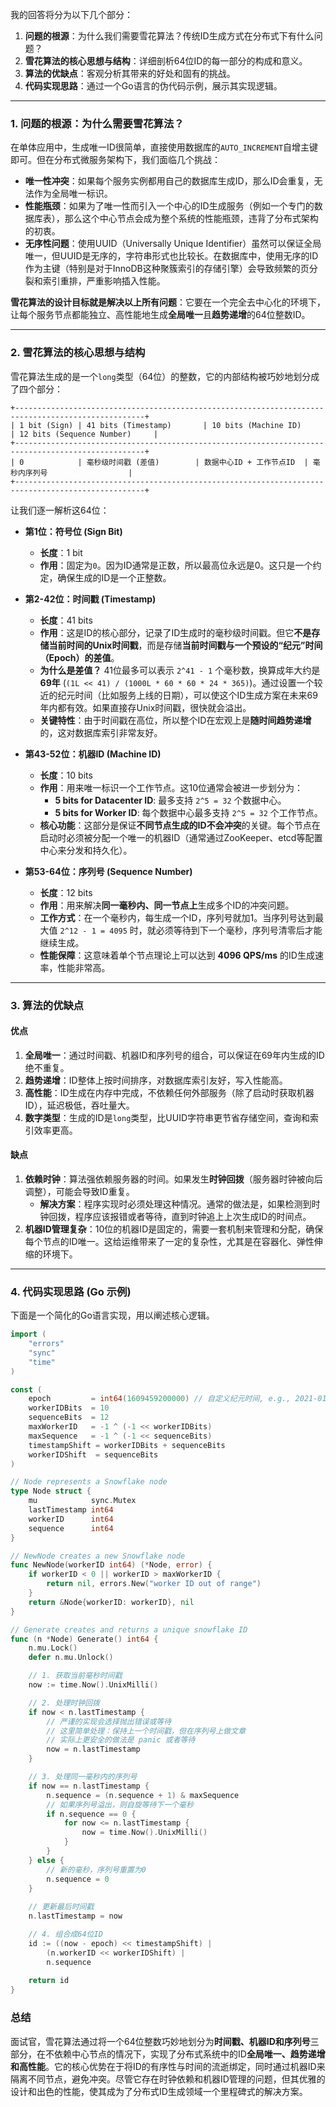 我的回答将分为以下几个部分：

1.  **问题的根源**：为什么我们需要雪花算法？传统ID生成方式在分布式下有什么问题？
2.  **雪花算法的核心思想与结构**：详细剖析64位ID的每一部分的构成和意义。
3.  **算法的优缺点**：客观分析其带来的好处和固有的挑战。
4.  **代码实现思路**：通过一个Go语言的伪代码示例，展示其实现逻辑。

---

### 1. 问题的根源：为什么需要雪花算法？

在单体应用中，生成唯一ID很简单，直接使用数据库的`AUTO_INCREMENT`自增主键即可。但在分布式微服务架构下，我们面临几个挑战：

*   **唯一性冲突**：如果每个服务实例都用自己的数据库生成ID，那么ID会重复，无法作为全局唯一标识。
*   **性能瓶颈**：如果为了唯一性而引入一个中心的ID生成服务（例如一个专门的数据库表），那么这个中心节点会成为整个系统的性能瓶颈，违背了分布式架构的初衷。
*   **无序性问题**：使用UUID（Universally Unique Identifier）虽然可以保证全局唯一，但UUID是无序的，字符串形式也比较长。在数据库中，使用无序的ID作为主键（特别是对于InnoDB这种聚簇索引的存储引擎）会导致频繁的页分裂和索引重排，严重影响插入性能。

**雪花算法的设计目标就是解决以上所有问题**：它要在一个完全去中心化的环境下，让每个服务节点都能独立、高性能地生成**全局唯一**且**趋势递增**的64位整数ID。

---

### 2. 雪花算法的核心思想与结构

雪花算法生成的是一个`long`类型（64位）的整数，它的内部结构被巧妙地划分成了四个部分：

```
+---------------------------------------------------------------------------------------------------+
| 1 bit (Sign) | 41 bits (Timestamp)       | 10 bits (Machine ID)      | 12 bits (Sequence Number)     |
+---------------------------------------------------------------------------------------------------+
| 0            | 毫秒级时间戳 (差值)        | 数据中心ID + 工作节点ID  | 毫秒内序列号                  |
+---------------------------------------------------------------------------------------------------+
```

让我们逐一解析这64位：

*   **第1位：符号位 (Sign Bit)**
    *   **长度**：1 bit
    *   **作用**：固定为`0`。因为ID通常是正数，所以最高位永远是0。这只是一个约定，确保生成的ID是一个正整数。

*   **第2-42位：时间戳 (Timestamp)**
    *   **长度**：41 bits
    *   **作用**：这是ID的核心部分，记录了ID生成时的毫秒级时间戳。但它**不是存储当前时间的Unix时间戳**，而是存储**当前时间戳与一个预设的“纪元”时间（Epoch）的差值**。
    *   **为什么是差值？** 41位最多可以表示 `2^41 - 1` 个毫秒数，换算成年大约是 **69年** (`(1L << 41) / (1000L * 60 * 60 * 24 * 365)`)。通过设置一个较近的纪元时间（比如服务上线的日期），可以使这个ID生成方案在未来69年内都有效。如果直接存Unix时间戳，很快就会溢出。
    *   **关键特性**：由于时间戳在高位，所以整个ID在宏观上是**随时间趋势递增**的，这对数据库索引非常友好。

*   **第43-52位：机器ID (Machine ID)**
    *   **长度**：10 bits
    *   **作用**：用来唯一标识一个工作节点。这10位通常会被进一步划分为：
        *   **5 bits for Datacenter ID**: 最多支持 `2^5 = 32` 个数据中心。
        *   **5 bits for Worker ID**: 每个数据中心最多支持 `2^5 = 32` 个工作节点。
    *   **核心功能**：这部分是保证**不同节点生成的ID不会冲突**的关键。每个节点在启动时必须被分配一个唯一的机器ID（通常通过ZooKeeper、etcd等配置中心来分发和持久化）。

*   **第53-64位：序列号 (Sequence Number)**
    *   **长度**：12 bits
    *   **作用**：用来解决**同一毫秒内、同一节点上**生成多个ID的冲突问题。
    *   **工作方式**：在一个毫秒内，每生成一个ID，序列号就加1。当序列号达到最大值 `2^12 - 1 = 4095` 时，就必须等待到下一个毫秒，序列号清零后才能继续生成。
    *   **性能保障**：这意味着单个节点理论上可以达到 **4096 QPS/ms** 的ID生成速率，性能非常高。

---

### 3. 算法的优缺点

#### 优点

1.  **全局唯一**：通过时间戳、机器ID和序列号的组合，可以保证在69年内生成的ID绝不重复。
2.  **趋势递增**：ID整体上按时间排序，对数据库索引友好，写入性能高。
3.  **高性能**：ID生成在内存中完成，不依赖任何外部服务（除了启动时获取机器ID），延迟极低，吞吐量大。
4.  **数字类型**：生成的ID是`long`类型，比UUID字符串更节省存储空间，查询和索引效率更高。

#### 缺点

1.  **依赖时钟**：算法强依赖服务器的时间。如果发生**时钟回拨**（服务器时钟被向后调整），可能会导致ID重复。
    *   **解决方案**：程序实现时必须处理这种情况。通常的做法是，如果检测到时钟回拨，程序应该报错或者等待，直到时钟追上上次生成ID的时间点。
2.  **机器ID管理复杂**：10位的机器ID是固定的，需要一套机制来管理和分配，确保每个节点的ID唯一。这给运维带来了一定的复杂性，尤其是在容器化、弹性伸缩的环境下。

---

### 4. 代码实现思路 (Go 示例)

下面是一个简化的Go语言实现，用以阐述核心逻辑。

```go
import (
	"errors"
	"sync"
	"time"
)

const (
	epoch         = int64(1609459200000) // 自定义纪元时间, e.g., 2021-01-01 00:00:00 UTC
	workerIDBits  = 10
	sequenceBits  = 12
	maxWorkerID   = -1 ^ (-1 << workerIDBits)
	maxSequence   = -1 ^ (-1 << sequenceBits)
	timestampShift = workerIDBits + sequenceBits
	workerIDShift  = sequenceBits
)

// Node represents a Snowflake node
type Node struct {
	mu            sync.Mutex
	lastTimestamp int64
	workerID      int64
	sequence      int64
}

// NewNode creates a new Snowflake node
func NewNode(workerID int64) (*Node, error) {
	if workerID < 0 || workerID > maxWorkerID {
		return nil, errors.New("worker ID out of range")
	}
	return &Node{workerID: workerID}, nil
}

// Generate creates and returns a unique snowflake ID
func (n *Node) Generate() int64 {
	n.mu.Lock()
	defer n.mu.Unlock()

	// 1. 获取当前毫秒时间戳
	now := time.Now().UnixMilli()

	// 2. 处理时钟回拨
	if now < n.lastTimestamp {
		// 严谨的实现会选择抛出错误或等待
		// 这里简单处理：保持上一个时间戳，但在序列号上做文章
        // 实际上更安全的做法是 panic 或者等待
        now = n.lastTimestamp
	}

	// 3. 处理同一毫秒内的序列号
	if now == n.lastTimestamp {
		n.sequence = (n.sequence + 1) & maxSequence
		// 如果序列号溢出，则自旋等待下一个毫秒
		if n.sequence == 0 {
			for now <= n.lastTimestamp {
				now = time.Now().UnixMilli()
			}
		}
	} else {
		// 新的毫秒，序列号重置为0
		n.sequence = 0
	}
    
    // 更新最后时间戳
	n.lastTimestamp = now

	// 4. 组合成64位ID
	id := ((now - epoch) << timestampShift) |
		(n.workerID << workerIDShift) |
		n.sequence
		
	return id
}
```

### 总结

面试官，雪花算法通过将一个64位整数巧妙地划分为**时间戳、机器ID和序列号**三部分，在不依赖中心节点的情况下，实现了分布式系统中的ID**全局唯一、趋势递增和高性能**。它的核心优势在于将ID的有序性与时间的流逝绑定，同时通过机器ID来隔离不同节点，避免冲突。尽管它存在时钟依赖和机器ID管理的问题，但其优雅的设计和出色的性能，使其成为了分布式ID生成领域一个里程碑式的解决方案。